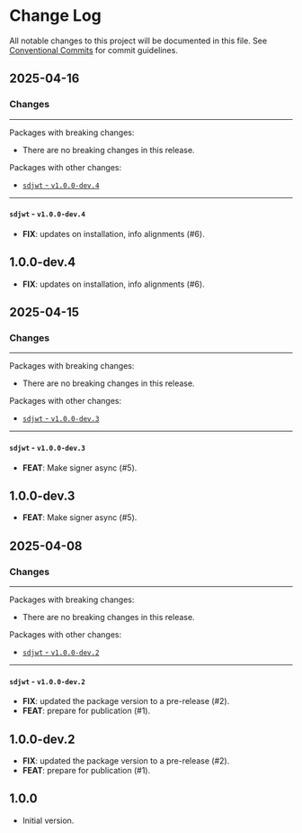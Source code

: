 # Change Log

All notable changes to this project will be documented in this file.
See [Conventional Commits](https://conventionalcommits.org) for commit guidelines.

## 2025-04-16

### Changes

---

Packages with breaking changes:

 - There are no breaking changes in this release.

Packages with other changes:

 - [`sdjwt` - `v1.0.0-dev.4`](#sdjwt---v100-dev4)

---

#### `sdjwt` - `v1.0.0-dev.4`

 - **FIX**: updates on installation, info alignments (#6).

## 1.0.0-dev.4

 - **FIX**: updates on installation, info alignments (#6).


## 2025-04-15

### Changes

---

Packages with breaking changes:

 - There are no breaking changes in this release.

Packages with other changes:

 - [`sdjwt` - `v1.0.0-dev.3`](#sdjwt---v100-dev3)

---

#### `sdjwt` - `v1.0.0-dev.3`

 - **FEAT**: Make signer async (#5).

## 1.0.0-dev.3

 - **FEAT**: Make signer async (#5).


## 2025-04-08

### Changes

---

Packages with breaking changes:

 - There are no breaking changes in this release.

Packages with other changes:

 - [`sdjwt` - `v1.0.0-dev.2`](#sdjwt---v100-dev2)

---

#### `sdjwt` - `v1.0.0-dev.2`

 - **FIX**: updated the package version to a pre-release (#2).
 - **FEAT**: prepare for publication (#1).

## 1.0.0-dev.2

 - **FIX**: updated the package version to a pre-release (#2).
 - **FEAT**: prepare for publication (#1).

## 1.0.0

- Initial version.
